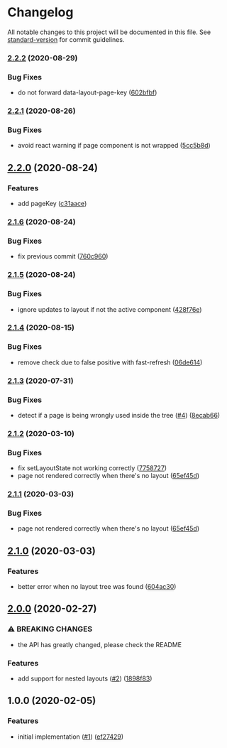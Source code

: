 # Changelog

All notable changes to this project will be documented in this file. See [standard-version](https://github.com/conventional-changelog/standard-version) for commit guidelines.

### [2.2.2](https://github.com/moxystudio/next-layout/compare/v2.2.1...v2.2.2) (2020-08-29)


### Bug Fixes

* do not forward data-layout-page-key ([602bfbf](https://github.com/moxystudio/next-layout/commit/602bfbfc06e2372f8fb5ed5fd735a8713895befb))

### [2.2.1](https://github.com/moxystudio/next-layout/compare/v2.2.0...v2.2.1) (2020-08-26)


### Bug Fixes

* avoid react warning if page component is not wrapped ([5cc5b8d](https://github.com/moxystudio/next-layout/commit/5cc5b8d50647e050e5916c0ebb83e4cbf6cf3774))

## [2.2.0](https://github.com/moxystudio/next-layout/compare/v2.1.6...v2.2.0) (2020-08-24)


### Features

* add pageKey ([c31aace](https://github.com/moxystudio/next-layout/commit/c31aacefe56c4bfc3b3dd2f2d2ac4144fb05f807))

### [2.1.6](https://github.com/moxystudio/next-layout/compare/v2.1.5...v2.1.6) (2020-08-24)


### Bug Fixes

* fix previous commit ([760c960](https://github.com/moxystudio/next-layout/commit/760c9609eed89451717e0c2a803cc9d59446127f))

### [2.1.5](https://github.com/moxystudio/next-layout/compare/v2.1.4...v2.1.5) (2020-08-24)


### Bug Fixes

* ignore updates to layout if not the active component ([428f76e](https://github.com/moxystudio/next-layout/commit/428f76ea7f3e35f631731e57d47ae2c0c5879ff6))

### [2.1.4](https://github.com/moxystudio/next-layout/compare/v2.1.3...v2.1.4) (2020-08-15)


### Bug Fixes

* remove check due to false positive with fast-refresh ([06de614](https://github.com/moxystudio/next-layout/commit/06de61457f2c8a1376a80ee8458a5512ee0a28d7))

### [2.1.3](https://github.com/moxystudio/next-layout/compare/v2.1.2...v2.1.3) (2020-07-31)


### Bug Fixes

* detect if a page is being wrongly used inside the tree ([#4](https://github.com/moxystudio/next-layout/issues/4)) ([8ecab66](https://github.com/moxystudio/next-layout/commit/8ecab66b021db687ceca437fda750d7ac1b9298a))

### [2.1.2](https://github.com/moxystudio/next-layout/compare/v2.1.0...v2.1.2) (2020-03-10)


### Bug Fixes

* fix setLayoutState not working correctly ([7758727](https://github.com/moxystudio/next-layout/commit/775872704dda832a49e83bd16a4cc8a7746b2a46))
* page not rendered correctly when there's no layout ([65ef45d](https://github.com/moxystudio/next-layout/commit/65ef45d49d443b2b73cfdd733b4f9dcb7410e050))

### [2.1.1](https://github.com/moxystudio/next-layout/compare/v2.1.0...v2.1.1) (2020-03-03)


### Bug Fixes

* page not rendered correctly when there's no layout ([65ef45d](https://github.com/moxystudio/next-layout/commit/65ef45d49d443b2b73cfdd733b4f9dcb7410e050))

## [2.1.0](https://github.com/moxystudio/next-layout/compare/v2.0.0...v2.1.0) (2020-03-03)


### Features

* better error when no layout tree was found ([604ac30](https://github.com/moxystudio/next-layout/commit/604ac3044946e49b7cb11b46c514f396479861ff))

## [2.0.0](https://github.com/moxystudio/next-layout/compare/v1.0.0...v2.0.0) (2020-02-27)


### ⚠ BREAKING CHANGES

* the API has greatly changed, please check the README

### Features

* add support for nested layouts ([#2](https://github.com/moxystudio/next-layout/issues/2)) ([1898f83](https://github.com/moxystudio/next-layout/commit/1898f83bb68a05ebda1c493f51ab102527a5c884))

## 1.0.0 (2020-02-05)


### Features

* initial implementation ([#1](https://github.com/moxystudio/next-layout/issues/1)) ([ef27429](https://github.com/moxystudio/next-layout/commit/ef27429742c5d7b99f1ff3a78fa7a973f61df4b3))
